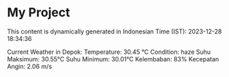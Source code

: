 # My Project

This content is dynamically generated in Indonesian Time (IST): 2023-12-28 18:34:36


Current Weather in Depok:
Temperature: 30.45 °C
Condition: haze
Suhu Maksimum: 30.55°C
Suhu Minimum: 30.01°C
Kelembaban: 83%
Kecepatan Angin: 2.06 m/s
